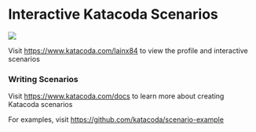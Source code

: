 # Interactive Katacoda Scenarios

[![](http://shields.katacoda.com/katacoda/lainx84/count.svg)](https://www.katacoda.com/lainx84 "Get your profile on Katacoda.com")

Visit https://www.katacoda.com/lainx84 to view the profile and interactive scenarios

### Writing Scenarios
Visit https://www.katacoda.com/docs to learn more about creating Katacoda scenarios

For examples, visit https://github.com/katacoda/scenario-example
